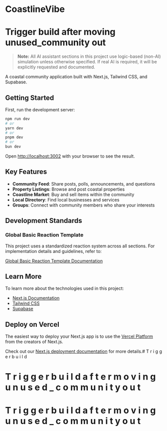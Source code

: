 # CoastlineVibe
# Trigger build after moving unused_community out
> **Note:** All AI assistant sections in this project use logic-based (non-AI) simulation unless otherwise specified. If real AI is required, it will be explicitly requested and documented.

A coastal community application built with Next.js, Tailwind CSS, and Supabase.

## Getting Started

First, run the development server:

```bash
npm run dev
# or
yarn dev
# or
pnpm dev
# or
bun dev
```

Open [http://localhost:3002](http://localhost:3002) with your browser to see the result.

## Key Features

- **Community Feed**: Share posts, polls, announcements, and questions
- **Property Listings**: Browse and post coastal properties
- **Coastline Market**: Buy and sell items within the community
- **Local Directory**: Find local businesses and services
- **Groups**: Connect with community members who share your interests

## Development Standards

### Global Basic Reaction Template

This project uses a standardized reaction system across all sections. For implementation details and guidelines, refer to:

[Global Basic Reaction Template Documentation](./docs/GLOBAL_BASIC_REACTION_TEMPLATE.md)

## Learn More

To learn more about the technologies used in this project:

- [Next.js Documentation](https://nextjs.org/docs)
- [Tailwind CSS](https://tailwindcss.com/docs)
- [Supabase](https://supabase.io/docs)

## Deploy on Vercel

The easiest way to deploy your Next.js app is to use the [Vercel Platform](https://vercel.com/new) from the creators of Next.js.

Check out our [Next.js deployment documentation](https://nextjs.org/docs/app/building-your-application/deploying) for more details.#   T r i g g e r   b u i l d  
 #   T r i g g e r   b u i l d   a f t e r   m o v i n g   u n u s e d _ c o m m u n i t y   o u t  
 #   T r i g g e r   b u i l d   a f t e r   m o v i n g   u n u s e d _ c o m m u n i t y   o u t  
 